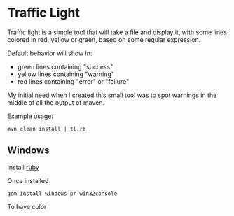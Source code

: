 Traffic Light
=============

Traffic light is a simple tool that will take a file and display it, with some lines colored in red, yellow or green,
based on some regular expression.

Default behavior will show in:
 * green lines containing "success"
 * yellow lines containing "warning"
 * red lines containing "error" or "failure"

My initial need when I created this small tool was to spot warnings in the middle of all the output of maven.

Example usage:

    mvn clean install | tl.rb
    
Windows
-------

Install [ruby](http://rubyinstaller.org/)

Once installed

    gem install windows-pr win32console
    
To have color